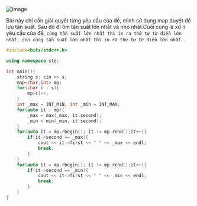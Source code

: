 ![image](https://github.com/Llam-a/Practice_Cpp/assets/115911041/67013ceb-a51f-4d9a-ba21-5dab06af3370)

Bài này chỉ cần giải quyết từng yêu cầu của đề, mình sử dụng map duyệt để lưu tần suất. Sau đó đi tìm tần suất lớn nhất và nhỏ nhất.Cuối cùng là xử lí yêu cầu của đề, `cùng tần suất lớn nhất thì in ra thứ tự từ điền lớn nhất, còn cùng tần suất lớn nhất thì in ra thứ tự từ điển lớn nhất`.

```cpp
#include<bits/stdc++.h>

using namespace std;

int main(){
    string s; cin >> s;
    map<char,int> mp;
    for(char c : s){
        mp[c]++;
    }
    int _max = INT_MIN; int _min = INT_MAX;
    for(auto it : mp){
        _max = max(_max, it.second);
        _min = min(_min, it.second);
    }
    for(auto it = mp.rbegin(); it != mp.rend();it++){
        if(it->second == _max){
            cout << it->first << " " << _max << endl;
            break;
        }
    }
    for(auto it = mp.rbegin(); it != mp.rend();it++){
        if(it->second == _min){
            cout << it->first << " " << _min << endl;
            break;
        }
    }
}
```

